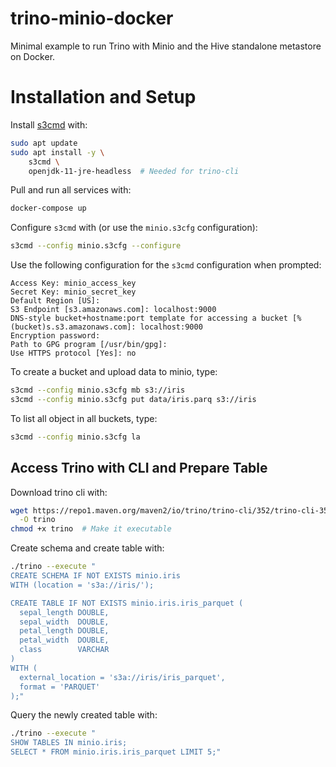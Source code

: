 # trino-minio-docker

Minimal example to run Trino with Minio and the Hive standalone metastore on Docker.

# Installation and Setup

Install [s3cmd](https://s3tools.org/s3cmd) with:

```bash
sudo apt update
sudo apt install -y \
    s3cmd \
    openjdk-11-jre-headless  # Needed for trino-cli
```

Pull and run all services with:

```bash
docker-compose up
```

Configure `s3cmd` with (or use the `minio.s3cfg` configuration):

```bash
s3cmd --config minio.s3cfg --configure
```

Use the following configuration for the `s3cmd` configuration when prompted:

```
Access Key: minio_access_key
Secret Key: minio_secret_key
Default Region [US]:
S3 Endpoint [s3.amazonaws.com]: localhost:9000
DNS-style bucket+hostname:port template for accessing a bucket [%(bucket)s.s3.amazonaws.com]: localhost:9000
Encryption password:
Path to GPG program [/usr/bin/gpg]:
Use HTTPS protocol [Yes]: no
```

To create a bucket and upload data to minio, type:

```bash
s3cmd --config minio.s3cfg mb s3://iris
s3cmd --config minio.s3cfg put data/iris.parq s3://iris
```
To list all object in all buckets, type:

```bash
s3cmd --config minio.s3cfg la
```

## Access Trino with CLI and Prepare Table

Download trino cli with:

```bash
wget https://repo1.maven.org/maven2/io/trino/trino-cli/352/trino-cli-351-executable.jar \
  -O trino
chmod +x trino  # Make it executable
```

Create schema and create table with:

```bash
./trino --execute "
CREATE SCHEMA IF NOT EXISTS minio.iris
WITH (location = 's3a://iris/');

CREATE TABLE IF NOT EXISTS minio.iris.iris_parquet (
  sepal_length DOUBLE,
  sepal_width  DOUBLE,
  petal_length DOUBLE,
  petal_width  DOUBLE,
  class        VARCHAR
)
WITH (
  external_location = 's3a://iris/iris_parquet',
  format = 'PARQUET'
);"
```

Query the newly created table with:

```bash
./trino --execute "
SHOW TABLES IN minio.iris;
SELECT * FROM minio.iris.iris_parquet LIMIT 5;"
```
